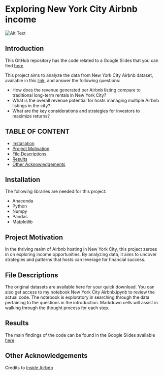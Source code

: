 # Exploring New York City Airbnb income

![Alt Text](https://costar.brightspotcdn.com/dims4/default/9ef74e2/2147483647/strip/true/crop/2048x1366+0+0/resize/2048x1366!/quality/100/?url=http%3A%2F%2Fcostar-brightspot.s3.us-east-1.amazonaws.com%2FGettyImages-1424386174.jpg)

Introduction
------------
This GitHub repository has the code related to a Google Slides that you can find [here](https://docs.google.com/presentation/d/1lIauAHuCXiUlKSzYsG-ndRId-xe_NQfKoCiYNatb-tk/edit#slide=id.gffea5f6592_0_77).

This project aims to analyze the data from New York City Airbnb dataset, available in this [link](http://insideairbnb.com/get-the-data.html), and answer the following questions:

* How does the revenue generated per Airbnb listing compare to traditional long-term rentals in New York City?
* What is the overall revenue potential for hosts managing multiple Airbnb listings in the city?
* What are the key considerations and strategies for investors to maximize returns?


TABLE OF CONTENT
---------------------

 * [Installation](#installation)
 * [Project Motivation](#motivation)
 * [File Descriptions](#files)
 * [Results](#results)
 * [Other Acknowledgements](#acknowledgements)

Installation <a name="installation"></a>
------------
The following libraries are needed for this project:
* Anaconda
* Python
* Numpy
* Pandas
* Matplotlib

Project Motivation <a name="motivation"></a>
------------
In the thriving realm of Airbnb hosting in New York City, this project zeroes in on exploring income opportunities. By analyzing data, it aims to uncover strategies and patterns that hosts can leverage for financial success.

File Descriptions <a name="files"></a>
------------
The original datasets are available here for your quick download. You can also get access to my notebook New York City Airbnb.ipynb to review the actual code. The notebook is exploratory in searching through the data pertaining to the questions in the introduction. Markdown cells will assist in walking through the thought process for each step.

Results <a name="results"></a>
------------
The main findings of the code can be found in the Google Slides available [here](https://docs.google.com/presentation/d/1lIauAHuCXiUlKSzYsG-ndRId-xe_NQfKoCiYNatb-tk/edit#slide=id.gffea5f6592_0_77)

Other Acknowledgements <a name="acknowledgements"></a>
------------
Credits to [Inside Airbnb](http://insideairbnb.com/get-the-data.html)
